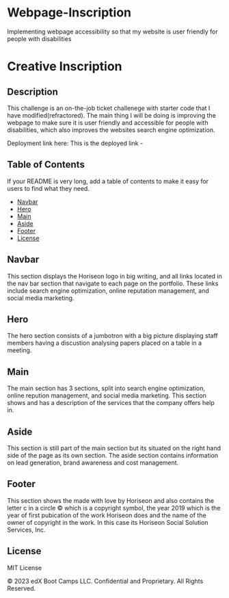 # Webpage-Inscription
Implementing webpage accessibility so that my website is user friendly for people with disabilities 

# Creative Inscription

## Description

This challenge is an on-the-job ticket challenege with starter code that I have modified(refractored). The main thing I will be doing is improving the webpage to make sure it is user friendly and accessible for people with disabilities, which also improves the websites search engine optimization. 

Deployment link here:
This is the deployed link - [
](https://estherbab.github.io/Webpage-Inscription/)
## Table of Contents

If your README is very long, add a table of contents to make it easy for users to find what they need.

* [Navbar](#Navbar)
* [Hero](#Hero)
* [Main](#Main)
* [Aside](#Aside)
* [Footer](#Footer)
* [License](#License)



## Navbar
This section displays the Horiseon logo in big writing, and all links located in the nav bar section that navigate to each page on the portfolio.
These links include search engine optimization, online reputation management, and social media marketing.

## Hero
The hero section consists of a jumbotron with a big picture displaying staff members having a discustion analysing papers placed on a table in a meeting.

## Main
The main section has 3 sections, split into search engine optimization, online repution management, and social media marketing. This section shows and has a description of the services that the company offers help in.

## Aside
This section is still part of the main section but its situated on the right hand side of the page as its own section. The aside section contains information on lead generation, brand awareness and cost management.

## Footer
This section shows the made with love by Horiseon and also contains the letter c in a circle © which is a copyright symbol, the year 2019 which is the year of first pubication of the work Horiseon does and the name of the owner of copyright in the work. In this case its Horiseon Social Solution Services, Inc.

## License
MIT License


© 2023 edX Boot Camps LLC. Confidential and Proprietary. All Rights Reserved.

